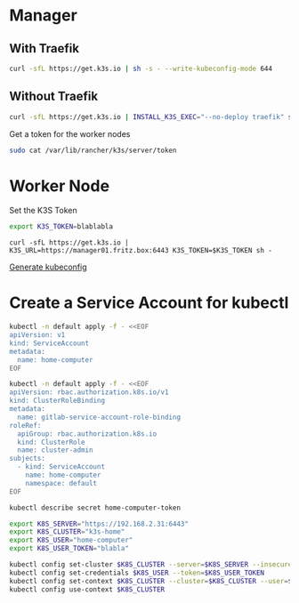 
# Manager

## With Traefik
```bash
curl -sfL https://get.k3s.io | sh -s - --write-kubeconfig-mode 644
```

## Without Traefik
```bash
curl -sfL https://get.k3s.io | INSTALL_K3S_EXEC="--no-deploy traefik" sh -s - --write-kubeconfig-mode 644
```

Get a token for the worker nodes

```bash
sudo cat /var/lib/rancher/k3s/server/token
```


# Worker Node

Set the K3S Token

```bash
export K3S_TOKEN=blablabla
```


```
curl -sfL https://get.k3s.io | K3S_URL=https://manager01.fritz.box:6443 K3S_TOKEN=$K3S_TOKEN sh -
```

[Generate kubeconfig](https://docs.d2iq.com/dkp/kommander/2.0/clusters/attach-cluster/generate-kubeconfig/)

# Create a Service Account for kubectl
```bash
kubectl -n default apply -f - <<EOF
apiVersion: v1
kind: ServiceAccount
metadata:
  name: home-computer
EOF

kubectl -n default apply -f - <<EOF
apiVersion: rbac.authorization.k8s.io/v1
kind: ClusterRoleBinding
metadata:
  name: gitlab-service-account-role-binding
roleRef:
  apiGroup: rbac.authorization.k8s.io
  kind: ClusterRole
  name: cluster-admin
subjects:
  - kind: ServiceAccount
    name: home-computer
    namespace: default
EOF

kubectl describe secret home-computer-token

export K8S_SERVER="https://192.168.2.31:6443"
export K8S_CLUSTER="k3s-home"
export K8S_USER="home-computer"
export K8S_USER_TOKEN="blabla" 

kubectl config set-cluster $K8S_CLUSTER --server=$K8S_SERVER --insecure-skip-tls-verify=true
kubectl config set-credentials $K8S_USER --token=$K8S_USER_TOKEN
kubectl config set-context $K8S_CLUSTER --cluster=$K8S_CLUSTER --user=$K8S_USER
kubectl config use-context $K8S_CLUSTER
```
